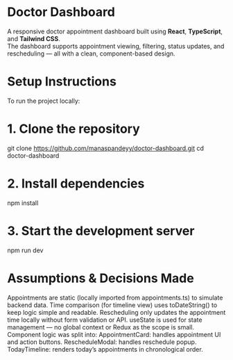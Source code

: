 # Doctor Dashboard
A responsive doctor appointment dashboard built using **React**, **TypeScript**, and **Tailwind CSS**.  
The dashboard supports appointment viewing, filtering, status updates, and rescheduling — all with a clean, component-based design.

# Setup Instructions
To run the project locally:
# 1. Clone the repository
git clone https://github.com/manaspandeyy/doctor-dashboard.git
cd doctor-dashboard
# 2. Install dependencies
npm install
# 3. Start the development server
npm run dev

# Assumptions & Decisions Made
Appointments are static (locally imported from appointments.ts) to simulate backend data.
Time comparison (for timeline view) uses toDateString() to keep logic simple and readable.
Rescheduling only updates the appointment time locally without form validation or API.
useState is used for state management — no global context or Redux as the scope is small.
Component logic was split into:
AppointmentCard: handles appointment UI and action buttons.
RescheduleModal: handles reschedule popup.
TodayTimeline: renders today’s appointments in chronological order.
